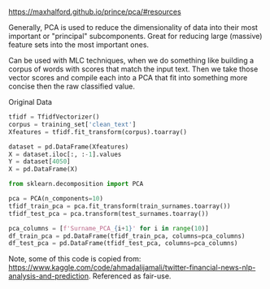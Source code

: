 https://maxhalford.github.io/prince/pca/#resources

Generally, PCA is used to reduce the dimensionality of data into their most important or "principal" subcomponents. Great for reducing large (massive) feature sets into the most important ones. 

Can be used with MLC techniques, when we do something like building a corpus of words with scores that match the input text. Then we take those vector scores and compile each into a PCA that fit into something more concise then the raw classified value. 

Original Data

```python
tfidf = TfidfVectorizer()
corpus = training_set['clean_text']
Xfeatures = tfidf.fit_transform(corpus).toarray()
```

```python
dataset = pd.DataFrame(Xfeatures)
X = dataset.iloc[:, :-1].values 
Y = dataset[4050] 
X = pd.DataFrame(X)
```

```python
from sklearn.decomposition import PCA

pca = PCA(n_components=10)
tfidf_train_pca = pca.fit_transform(train_surnames.toarray())
tfidf_test_pca = pca.transform(test_surnames.toarray())

pca_columns = [f'Surname_PCA_{i+1}' for i in range(10)]
df_train_pca = pd.DataFrame(tfidf_train_pca, columns=pca_columns)
df_test_pca = pd.DataFrame(tfidf_test_pca, columns=pca_columns)
```

Note, some of this code is copied from: https://www.kaggle.com/code/ahmadalijamali/twitter-financial-news-nlp-analysis-and-prediction. Referenced as fair-use.